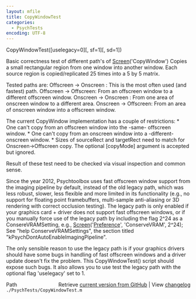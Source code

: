 ```yaml
---
layout: mfile
title: CopyWindowTest
categories:
  - PsychTests
encoding: UTF-8
---
```


CopyWindowTest\(\[uselegacy=0\]\[, sf=1\]\[, sd=1\]\)

Basic correctness test of different path's of [Screen](/docs/Screen)\('CopyWindow'\)
Copies a small rectangular region from one window into another window.
Each source region is copied/replicated 25 times into a 5 by 5 matrix.

Tested paths are:
Offscreen -\> Onscreen : This is the most often used \(and fastest\) path.
Offscreen -\> Offscreen: From an offscreen window to a different offscreen window.
Onscreen  -\> Onscreen : From one area of onscreen window to a different area.
Onscreen  -\> Offscreen: From an area of onscreen window into a offscreen window.

The current CopyWindow implementation has a couple of restrictions:
\* One can't copy from an offscreen window into the -same- offscreen window.
\* One can't copy from an onscreen window into a -different- onscreen window.
\* Sizes of sourceRect and targetRect need to match for Onscreen-\>Offscreen copy.
The optional \[copyMode\] argument is accepted but ignored.

Result of these test need to be checked via visual inspection and common sense.

Since the year 2012, Psychtoolbox uses fast offscreen window support from
the imaging pipeline by default, instead of the old legacy path, which was
less robust, slower, less flexible and more limited in its functionality \(e.g.,
no support for floating point framebuffers, multi-sample anti-aliasing or
3D rendering with correct occlusion testing\). The legacy path is only enabled
if your graphics card + driver does not support fast offscreen windows, or if
you manually force use of the legacy path by including the flag 2^24 as a
ConsereVRAMSetting, e.g., [Screen](/docs/Screen)\('[Preference](/docs/Preference)', 'ConserveVRAM', 2^24\);
See "help ConserveVRAMSettings", the section titled "kPsychDontAutoEnableImagingPipeline".

The only sensible reason to use the legacy path is if your graphics drivers
should have some bugs in handling of fast offscreen windows and a driver
update doesn't fix the problem. This CopyWindowTest\(\) script should expose
such bugs. It also allows you to use test the legacy path with the optional
flag 'uselegacy' set to 1.



<div class="code_header" style="text-align:right;">
  <span style="float:left;">Path&nbsp;&nbsp;</span> <span class="counter">Retrieve <a href=
  "https://raw.github.com/Psychtoolbox-3/Psychtoolbox-3/beta/./PsychTests/CopyWindowTest.m">current version from GitHub</a> | View <a href=
  "https://github.com/Psychtoolbox-3/Psychtoolbox-3/commits/beta/./PsychTests/CopyWindowTest.m">changelog</a></span>
</div>
<div class="code">
  <code>./PsychTests/CopyWindowTest.m</code>
</div>
